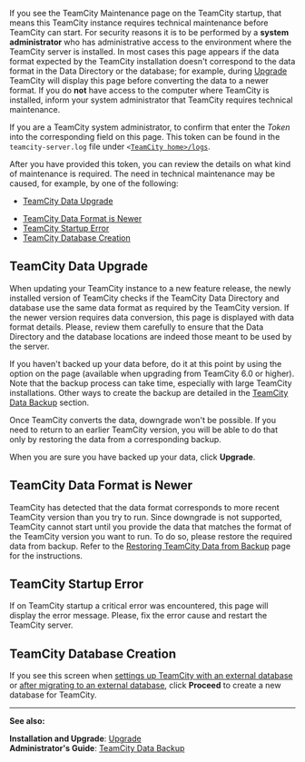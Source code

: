 [//]: # (title: TeamCity Maintenance Mode)
[//]: # (auxiliary-id: TeamCity Maintenance Mode)
If you see the TeamCity Maintenance page on the TeamCity startup, that means this TeamCity instance requires technical maintenance before TeamCity can start. For security reasons it is to be performed by a __system administrator__ who has administrative access to the environment where the TeamCity server is installed. In most cases this page appears if the data format expected by the TeamCity installation doesn't correspond to the data format in the Data Directory or the database; for example, during [Upgrade](upgrade.md) TeamCity will display this page before converting the data to a newer format. If you do __not__ have access to the computer where TeamCity is installed, inform your system administrator that TeamCity requires technical maintenance.

If you are a TeamCity system administrator, to confirm that enter the _Token_ into the corresponding field on this page. This token can be found in the `teamcity-server.log` file under `<`[`TeamCity home>/logs`](teamcity-server-logs.md).

After you have provided this token, you can review the details on what kind of maintenance is required. The need in technical maintenance may be caused, for example, by one of the following:
* [TeamCity Data Upgrade](#TeamCity+Data+Upgrade)

[//]: # (Internal note. Do not delete. "TeamCity Maintenance Moded316e49.txt")    

* [TeamCity Data Format is Newer](#TeamCity+Data+Format+is+Newer)
* [TeamCity Startup Error](#TeamCity+Startup+Error)
* [TeamCity Database Creation](#TeamCity+Database+Creation)

## TeamCity Data Upgrade

When updating your TeamCity instance to a new feature release, the newly installed version of TeamCity checks if the TeamCity Data Directory and database use the same data format as required by the TeamCity version. If the newer version requires data conversion, this page is displayed with data format details. Please, review them carefully to ensure that the Data Directory and the database locations are indeed those meant to be used by the server.

If you haven't backed up your data before, do it at this point by using the option on the page (available when upgrading from TeamCity 6.0 or higher). Note that the backup process can take time, especially with large TeamCity installations. Other ways to create the backup are detailed in the [TeamCity Data Backup](teamcity-data-backup.md) section.

Once TeamCity converts the data, downgrade won't be possible. If you need to return to an earlier TeamCity version, you will be able to do that only by restoring the data from a corresponding backup.

When you are sure you have backed up your data, click __Upgrade__.



[//]: # (Internal note. Do not delete. "TeamCity Maintenance Moded316e91.txt")    




## TeamCity Data Format is Newer

TeamCity has detected that the data format corresponds to more recent TeamCity version than you try to run.  Since downgrade is not supported, TeamCity cannot start until you provide the data that matches the format of the TeamCity version you want to run. To do so, please restore the required data from backup. Refer to the [Restoring TeamCity Data from Backup](restoring-teamcity-data-from-backup.md) page for the instructions.

## TeamCity Startup Error

If on TeamCity startup a critical error was encountered, this page will display the error message.  Please, fix the error cause and restart the TeamCity server.

## TeamCity Database Creation

If you see this screen when [settings up TeamCity with an external database](setting-up-an-external-database.md) or [after migrating to an external database](migrating-to-an-external-database.md), click __Proceed__ to create a new database for TeamCity.

 
 __  __

__See also:__


__Installation and Upgrade__: [Upgrade](upgrade.md)   
__Administrator's Guide__: [TeamCity Data Backup](teamcity-data-backup.md)
